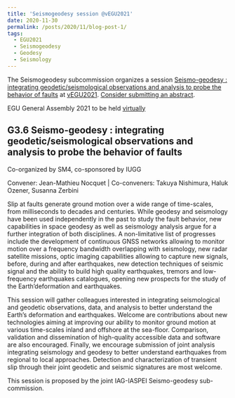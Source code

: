 ```yaml
---
title: 'Seismogeodesy session @vEGU2021'
date: 2020-11-30
permalink: /posts/2020/11/blog-post-1/
tags:
  - EGU2021
  - Seismogeodesy
  - Geodesy
  - Seismology
---
```


The Seismogeodesy subcommission organizes a session [Seismo-geodesy : integrating geodetic/seismological observations and analysis to probe the behavior of faults](https://meetingorganizer.copernicus.org/EGU21/session/39916) at [vEGU2021](https://egu21.eu/). [Consider submitting an abstract](https://meetingorganizer.copernicus.org/EGU21/abstractsubmission/39916).

EGU General Assembly 2021 to be held [virtually](https://egu21.eu/about/provisional_format_of_egu21.html)


G3.6 Seismo-geodesy : integrating geodetic/seismological observations and analysis to probe the behavior of faults
-----

Co-organized by SM4, co-sponsored by IUGG

Convener: Jean-Mathieu Nocquet | Co-conveners: Takuya Nishimura, Haluk Ozener, Susanna Zerbini


Slip at faults generate ground motion over a wide range of time-scales, from milliseconds to decades and centuries. While geodesy and seismology have been used independently in the past to study the fault behavior, new capabilities in space geodesy as well as seismology analysis argue for a further integration of both disciplines. A non-limitative list of progresses include the development of continuous GNSS networks allowing to monitor motion over a frequency bandwidth overlapping with seismology, new radar satellite missions, optic imaging capabilities allowing to capture new signals, before, during and after earthquakes, new detection techniques of seismic signal and the ability to build high quality earthquakes, tremors and low-frequency earthquakes catalogues, opening new prospects for the study of the Earth’deformation and earthquakes.

This session will gather colleagues interested in integrating seismological and geodetic observations, data, and analysis to better understand the Earth’s deformation and earthquakes. Welcome are contributions about new technologies aiming at improving our ability to monitor ground motion at various time-scales inland and offshore at the sea-floor.
Comparison, validation and dissemination of high-quality accessible data and software are also encouraged. Finally, we encourage submission of joint analysis integrating seismology and geodesy to better understand earthquakes from regional to local approaches. Detection and characterization of transient slip through their joint geodetic and seismic signatures are most welcome.

This session is proposed by the joint IAG-IASPEI Seismo-geodesy sub-commission.
